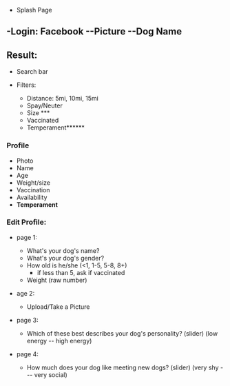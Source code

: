 - Splash Page

-Login: Facebook
--Picture
--Dog Name
--

Result:
  -



- Search bar

- Filters:
  - Distance: 5mi, 10mi, 15mi
  - Spay/Neuter
  - Size ***
  - Vaccinated
  - Temperament******

### Profile
- Photo
- Name
- Age 
- Weight/size 
- Vaccination
- Availability
- **Temperament**
 
### Edit Profile:
- page 1:
  - What's your dog's name?
  - What's your dog's gender?
  - How old is he/she (<1, 1-5, 5-8, 8+)
    - if less than 5, ask if vaccinated
  - Weight (raw number)
- age 2:
  - Upload/Take a Picture
- page 3:
  - Which of these best describes your dog's personality? (slider) (low energy -- high energy)

- page 4:
  - How much does your dog like meeting new dogs? (slider) (very shy --- very social)
  

